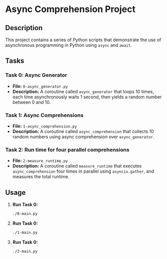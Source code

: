 # Async Comprehension Project

## Description

This project contains a series of Python scripts that demonstrate the use of asynchronous programming in Python using `async` and `await`.

## Tasks

### Task 0: Async Generator

- **File:** `0-async_generator.py`
- **Description:** A coroutine called `async_generator` that loops 10 times, each time asynchronously waits 1 second, then yields a random number between 0 and 10.

### Task 1: Async Comprehensions

- **File:** `1-async_comprehension.py`
- **Description:** A coroutine called `async_comprehension` that collects 10 random numbers using async comprehension over `async_generator`.

### Task 2: Run time for four parallel comprehensions

- **File:** `2-measure_runtime.py`
- **Description:** A coroutine called `measure_runtime` that executes `async_comprehension` four times in parallel using `asyncio.gather`, and measures the total runtime.

## Usage

1. **Run Task 0:**
   ```bash
   ./0-main.py
   ```
2. **Run Task 0:**
   ```bash
   ./1-main.py
   ```
3. **Run Task 0:**
   ```bash
   ./2-main.py
   ```
